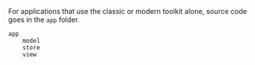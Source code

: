 For applications that use the classic or modern toolkit alone, source code goes in the `app` folder.

    app
        model
        store
        view
